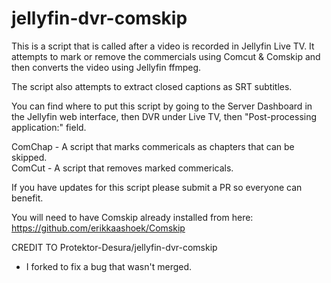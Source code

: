 # jellyfin-dvr-comskip

This is a script that is called after a video is recorded in Jellyfin Live TV. It attempts to mark or remove the commercials using Comcut & Comskip and then converts the video using Jellyfin ffmpeg.

The script also attempts to extract closed captions as SRT subtitles.

You can find where to put this script by going to the Server Dashboard in the Jellyfin web interface, then DVR under Live TV, then "Post-processing application:" field.

ComChap - A script that marks commericals as chapters that can be skipped.<br>
ComCut - A script that removes marked commericals.

If you have updates for this script please submit a PR so everyone can benefit.

You will need to have Comskip already installed from here:
https://github.com/erikkaashoek/Comskip

CREDIT TO Protektor-Desura/jellyfin-dvr-comskip 
- I forked to fix a bug that wasn't merged.
